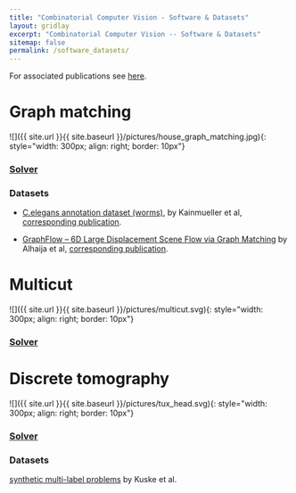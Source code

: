 ```yaml
---
title: "Combinatorial Computer Vision - Software & Datasets"
layout: gridlay
excerpt: "Combinatorial Computer Vision -- Software & Datasets"
sitemap: false
permalink: /software_datasets/
---
```


For associated publications see [here](../publications).

# Graph matching
![]({{ site.url }}{{ site.baseurl }}/pictures/house_graph_matching.jpg){: style="width: 300px; align: right; border: 10px"}

### [Solver](https://github.com/pawelswoboda/LP_MP-QAP)

### Datasets

* [C.elegans annotation dataset (worms)](https://datarep.app.ist.ac.at/57/1/wormMatchingProblems.zip), 
by Kainmueller et al, [corresponding publication](http://dx.doi.org/10.1007/978-3-319-10404-1_11).

* [GraphFlow – 6D Large Displacement Scene Flow via Graph Matching](https://datarep.app.ist.ac.at/id/eprint/82) by Alhaija et al, [corresponding publication](https://link.springer.com/chapter/10.1007/978-3-319-24947-6_23).



# Multicut
![]({{ site.url }}{{ site.baseurl }}/pictures/multicut.svg){: style="width: 300px; align: right; border: 10px"}

### [Solver](https://github.com/pawelswoboda/LP_MP-Cut)



# Discrete tomography
![]({{ site.url }}{{ site.baseurl }}/pictures/tux_head.svg){: style="width: 300px; align: right; border: 10px"}

### [Solver](https://github.com/pawelswoboda/LP_MP-Discrete-tomography)

### Datasets

[synthetic multi-label problems](https://datarep.app.ist.ac.at/46/1/discrete_tomography_synthetic.zip)
by Kuske et al.

